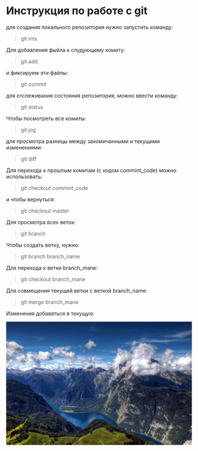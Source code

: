 # Инструкция по работе с git
для создания локального репозитория нужно запустить команду: 
> git ints

Для добавления фыйла к слудующему комиту:
> git add

и фиксируем эти файлы:
> git commit

для отслеживания состояния репозитория, можно ввести команду:
> git status

Чтобы посмотреть все комиты:
> git jog

для просмотра разницы между закомичанными и текущими изменениями:
> git diff

Для перехода к прошлым комитам (с кодом commint_code) можно использовать:
> git checkout commint_code

и чтобы вернуться:
> git checkout master 

Для просмотра всех веток:
> git branch

Чтобы создать ветку, нужно:
> git branch branch_name

Для перехода к ветки branch_mane:
> git checkout branch_mane

Для совмещения текущей ветки с веткой branch_name:
> git merge branch_mane

Изменения добавяться в текущую 

![какая-то картинка](0_9b565_e9e0e1e4_xxxl_15.jpg)
